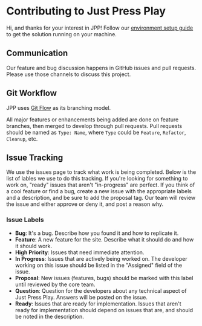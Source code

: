 # Contributing to Just Press Play

Hi, and thanks for your interest in JPP! Follow our [environment setup guide](https://github.com/RIT-MAGIC/JustPressPlay/wiki/Development-Environment-Setup-Guide) to get the solution running on your machine.

## Communication

Our feature and bug discussion happens in GitHub issues and pull requests. Please use those channels to discuss this project.

## Git Workflow

JPP uses [Git Flow](http://nvie.com/posts/a-successful-git-branching-model/) as its branching model.

All major features or enhancements being added are done on feature branches, then merged to develop through pull requests. Pull requests should be named as `Type: Name`, where `Type` could be `Feature`, `Refactor`, `Cleanup`, etc.

## Issue Tracking

We use the issues page to track what work is being completed. Below is the list of lables we use to do this tracking. If you're looking for something to work on, "ready" issues that aren't "in-progress" are perfect. If you think of a cool feature or find a bug, create a new issue with the appropriate labels and a description, and be sure to add the proposal tag. Our team will review the issue and either approve or deny it, and post a reason why.

### Issue Labels

* **Bug**: It's a bug. Describe how you found it and how to replicate it.
* **Feature**: A new feature for the site. Describe what it should do and how it should work.
* **High Priority**: Issues that need immediate attention.
* **In Progress**: Issues that are actively being worked on. The developer working on this issue should be listed in the "Assigned" field of the issue.
* **Proposal**: New issues (features, bugs) should be marked with this label until reviewed by the core team.
* **Question**: Question for the developers about any technical aspect of Just Press Play. Answers will be posted on the issue.
* **Ready**: Issues that are ready for implementation. Issues that aren't ready for implementation should depend on issues that are, and should be noted in the description.